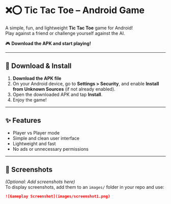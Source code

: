 # ❌⭕ Tic Tac Toe – Android Game

A simple, fun, and lightweight **Tic Tac Toe** game for Android!  
Play against a friend or challenge yourself against the AI.

🎮 **Download the APK and start playing!**

---

## 📱 Download & Install

1. **Download the APK file**
2. On your Android device, go to **Settings > Security**, and enable **Install from Unknown Sources** (if not already enabled).
3. Open the downloaded APK and tap **Install**.
4. Enjoy the game!

---

## ✨ Features

- Player vs Player mode
- Simple and clean user interface
- Lightweight and fast
- No ads or unnecessary permissions

---

## 📸 Screenshots

*(Optional: Add screenshots here)*  
To display screenshots, add them to an `images/` folder in your repo and use:

```markdown
![Gameplay Screenshot](images/screenshot1.png)
